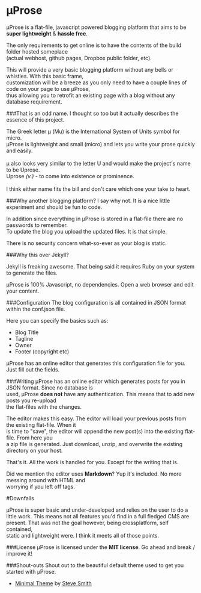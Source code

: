 μProse
====

μProse is a flat-file, javascript powered blogging platform that aims to be **super lightweight** &amp; **hassle free**.

The only requirements to get online is to have the contents of the build folder hosted someplace<br>
(actual webhost, github pages, Dropbox public folder, etc).

This will provide a very basic blogging platform without any bells or whistles. With this basic frame, <br>
customization will be a breeze as you only need to have a couple lines of code on your page to use μProse, <br>
thus allowing you to retrofit an existing page with a blog without any database requirement.

###That is an odd name.
I thought so too but it actually describes the essence of this project.

The Greek letter μ (Mu) is the International System of Units symbol for micro.<br>μProse is lightweight and small (micro) and lets you write your prose quickly and easily.
<br><br>μ also looks very similar to the letter U and would make the project's name to be Uprose.<br>Uprose *(v.)* - to come into existence or prominence.<br><br>I think either name fits the bill and don't care which one your take to heart.

###Why another blogging platform? 
I say why not. It is a nice little experiment and should be fun to code.

In addition since everything in μProse is stored in a flat-file there are no passwords to remember.<br>To update the blog you upload the updated files. It is that simple.

There is no security concern what-so-ever as your blog is static.

###Why this over Jekyll?

Jekyll is freaking awesome. That being said it requires Ruby on your system to generate the files.

μProse is 100% Javascript, no dependencies. Open a web browser and edit your content.

###Configuration
The blog configuration is all contained in JSON format within the conf.json file.

Here you can specify the basics such as:
- Blog Title
- Tagline
- Owner
- Footer (copyright etc)

μProse has an online editor that generates this configuration file for you. Just fill out the fields.

###Writing
μProse has an online editor which generates posts for you in JSON format. Since no database is <br>
used, μProse **does not** have any authentication. This means that to add new posts you re-upload<br>the flat-files 
with the changes.

The editor makes this easy. The editor will load your previous posts from the existing flat-file. When it<br>
is time to "save", the editor will append the new post(s) into the existing flat-file. From here you<br>
a zip file is generated. Just download, unzip, and overwrite the existing directory on your host.

That's it. All the work is handled for you. Except for the writing that is.

Did we mention the editor uses **Markdown**? Yup it's included. No more messing around with HTML and<br>worrying 
if you left off tags.

#Downfalls

μProse is super basic and under-developed and relies on the user to do a little work. This means not all features you'd find in a full fledged CMS are present. That was not the goal however, being crossplatform, self contained,<br>static and lightweight were. I think it meets all of those points.

###License
μProse is licensed under the **MIT license**. Go ahead and break / improve it!

###Shout-outs
Shout out to the beautiful default theme used to get you started with μProse.

- [Minimal Theme](https://github.com/orderedlist/minimal) by [Steve Smith](https://github.com/orderedlist) 
